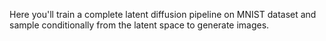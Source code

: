 Here you'll train a complete latent diffusion pipeline on MNIST dataset and sample conditionally from the latent space to generate images.